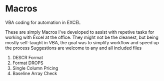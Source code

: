 # Macros
VBA coding for automation in EXCEL

These are simply Macros I've developed to assist with repetive tasks for working with Excel at the office. 
They might not be the cleanest, but being mostly self-taught in VBA, the goal was to simplify workflow and speed up the process
Suggestions are welcome to any and all included files

1. DESCR Format
2. Format DROPS
3. Single Column Pricing
4. Baseline Array Check
